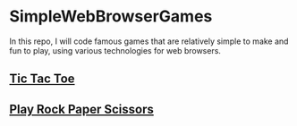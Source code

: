 # SimpleWebBrowserGames

In this repo, I will code famous games that are relatively simple to make and fun to play, using various technologies for web browsers.

## [Tic Tac Toe]()
## [Play Rock Paper Scissors]()